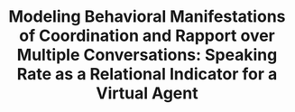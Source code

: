 ---
name: "Modeling Behavioral Manifestations Of Coordination And"
title: "Modeling Behavioral Manifestations of Coordination and Rapport over Multiple Conversations: Speaking Rate as a Relational Indicator for a Virtual Agent"
project: null
event: "Intelligent Virtual Agents conference (IVA), Philadelphia, PA"
authors:
- name: "Schulman, D."
- name: "Bickmore, T."
year: 2010
resources:
- name: "IVA10 speakrate"
  src: "IVA10.speakrate.pdf"
external_url: null
draft: false
---